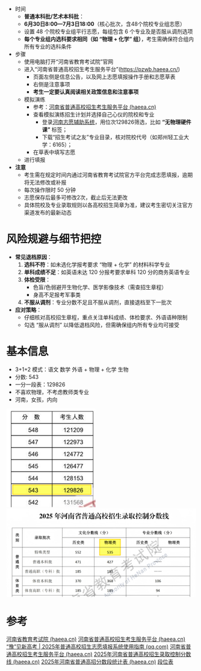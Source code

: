 - 时间
	- **普通本科批/艺术本科批**：
    - **6月30日8:00—7月3日18:00**（核心批次，含48个院校专业组志愿）
    - 设置 48 个院校专业组平行志愿，每组包含 6 个专业及是否服从调剂选项
    - **每个专业组内选科要求相同（如 “物理 + 化学” 组）**，考生需确保符合组内所有专业的选科条件
- 步骤
	- 使用电脑打开“河南省教育考试院”官网
	- 进入“河南省普通高校招生考生服务平台”(https://pzwb.haeea.cn/)
		- 页面左侧是信息公告，以及网上志愿填报操作手册和志愿草表
		- 右侧是注意事项
		- **考生一定要认真阅读相关政策信息和注意事项**
	- 模拟演练
		- 参考：[河南省普通高校招生考生服务平台 (haeea.cn)](https://pzwb.haeea.cn/system/notice/view/506)
		- 查看模拟演练招生计划并选择自己心仪的院校和专业
			- 登录[河南志愿辅助系统](https://book.heao.com.cn/#/login)，用位次129826筛选，比如 **“无物理硬件课”** 标签；
			- 下载“招生考试之友”专业目录，核对院校代号（如郑州轻工业大学：6165）；
		- 在草表中填写志愿
	- 进行填报
- **注意**
	- 考生需在规定时间内通过河南省教育考试院官方平台完成志愿填报，逾期将无法修改或补报
	- 每次操作限时 50 分钟
	- 志愿保存后最多可修改2次，截止后无法更改
	- 具体院校及专业录取规则以各高校招生简章为准，建议考生密切关注官方渠道发布的最新动态

# **风险规避与细节把控**
- **常见退档原因**：
    1. **选科不符**：如未选化学报考要求 “物理 + 化学” 的材料科学专业
    2. **单科成绩不足**：如英语未达 120 分报考要求单科 120 分的商务英语专业
    3. **体检受限**：
	    - 色盲/色弱避开生物化学、医学影像技术（需查招生章程）
		- 身高不足报考军事类
    4. **不服从调剂**：专业分数不足且不服从调剂，直接退档至下一批次
- **应对策略**：
    - 仔细核对高校招生章程，重点关注单科成绩、体检要求、外语语种限制
    - 勾选 “服从调剂” 以降低退档风险，但需确保组内所有专业均可接受

# 基本信息
- 3+1+2 模式：语文 数学 外语 + 物理 + 化学 生物
- 分数: 543
- 一分一段表：129826
- 不喜欢物理，不考虑教师类专业
- 河南，女孩，内向

![](../photo/Pasted%20image%2020250628143754.png)
![](../photo/Pasted%20image%2020250628144330.png)
# 参考
[河南省教育考试院 (haeea.cn)](https://www.haeea.cn/)
[河南省普通高校招生考生服务平台 (haeea.cn)](https://pzwb.haeea.cn/stu)
[“豫”见新高考 | 2025年普通高校招生志愿填报系统使用指南 (qq.com)](https://mp.weixin.qq.com/s/g488PrVAVEeBE25Gzu82xw)
[河南省普通高校招生考生服务平台 (haeea.cn)](https://pzwb.haeea.cn/system/notice/view/506)
[2025年河南省普通高校招生录取控制分数线 (haeea.cn)](https://www.haeea.cn/a/202506/43549_a82ed933.shtml)
[2025年河南省普通高招分数段统计表 (haeea.cn)](https://www.haeea.cn/a/202506/43550_7465740d.shtml)
[段位表](https://www.haeea.cn/attach/file/20250625/20250625063642_6372_26a2b36e.pdf)
